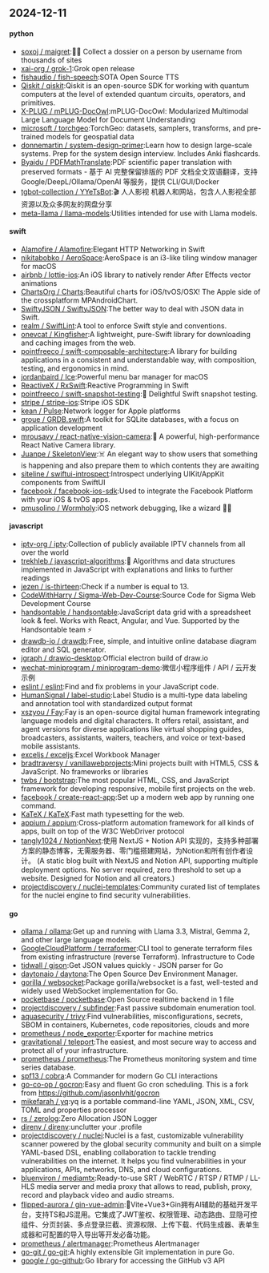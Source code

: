 ## 2024-12-11

#### python
* [soxoj / maigret](https://github.com/soxoj/maigret):🕵️‍♂️ Collect a dossier on a person by username from thousands of sites
* [xai-org / grok-1](https://github.com/xai-org/grok-1):Grok open release
* [fishaudio / fish-speech](https://github.com/fishaudio/fish-speech):SOTA Open Source TTS
* [Qiskit / qiskit](https://github.com/Qiskit/qiskit):Qiskit is an open-source SDK for working with quantum computers at the level of extended quantum circuits, operators, and primitives.
* [X-PLUG / mPLUG-DocOwl](https://github.com/X-PLUG/mPLUG-DocOwl):mPLUG-DocOwl: Modularized Multimodal Large Language Model for Document Understanding
* [microsoft / torchgeo](https://github.com/microsoft/torchgeo):TorchGeo: datasets, samplers, transforms, and pre-trained models for geospatial data
* [donnemartin / system-design-primer](https://github.com/donnemartin/system-design-primer):Learn how to design large-scale systems. Prep for the system design interview. Includes Anki flashcards.
* [Byaidu / PDFMathTranslate](https://github.com/Byaidu/PDFMathTranslate):PDF scientific paper translation with preserved formats - 基于 AI 完整保留排版的 PDF 文档全文双语翻译，支持 Google/DeepL/Ollama/OpenAI 等服务，提供 CLI/GUI/Docker
* [tgbot-collection / YYeTsBot](https://github.com/tgbot-collection/YYeTsBot):🎬 人人影视 机器人和网站，包含人人影视全部资源以及众多网友的网盘分享
* [meta-llama / llama-models](https://github.com/meta-llama/llama-models):Utilities intended for use with Llama models.

#### swift
* [Alamofire / Alamofire](https://github.com/Alamofire/Alamofire):Elegant HTTP Networking in Swift
* [nikitabobko / AeroSpace](https://github.com/nikitabobko/AeroSpace):AeroSpace is an i3-like tiling window manager for macOS
* [airbnb / lottie-ios](https://github.com/airbnb/lottie-ios):An iOS library to natively render After Effects vector animations
* [ChartsOrg / Charts](https://github.com/ChartsOrg/Charts):Beautiful charts for iOS/tvOS/OSX! The Apple side of the crossplatform MPAndroidChart.
* [SwiftyJSON / SwiftyJSON](https://github.com/SwiftyJSON/SwiftyJSON):The better way to deal with JSON data in Swift.
* [realm / SwiftLint](https://github.com/realm/SwiftLint):A tool to enforce Swift style and conventions.
* [onevcat / Kingfisher](https://github.com/onevcat/Kingfisher):A lightweight, pure-Swift library for downloading and caching images from the web.
* [pointfreeco / swift-composable-architecture](https://github.com/pointfreeco/swift-composable-architecture):A library for building applications in a consistent and understandable way, with composition, testing, and ergonomics in mind.
* [jordanbaird / Ice](https://github.com/jordanbaird/Ice):Powerful menu bar manager for macOS
* [ReactiveX / RxSwift](https://github.com/ReactiveX/RxSwift):Reactive Programming in Swift
* [pointfreeco / swift-snapshot-testing](https://github.com/pointfreeco/swift-snapshot-testing):📸 Delightful Swift snapshot testing.
* [stripe / stripe-ios](https://github.com/stripe/stripe-ios):Stripe iOS SDK
* [kean / Pulse](https://github.com/kean/Pulse):Network logger for Apple platforms
* [groue / GRDB.swift](https://github.com/groue/GRDB.swift):A toolkit for SQLite databases, with a focus on application development
* [mrousavy / react-native-vision-camera](https://github.com/mrousavy/react-native-vision-camera):📸 A powerful, high-performance React Native Camera library.
* [Juanpe / SkeletonView](https://github.com/Juanpe/SkeletonView):☠️ An elegant way to show users that something is happening and also prepare them to which contents they are awaiting
* [siteline / swiftui-introspect](https://github.com/siteline/swiftui-introspect):Introspect underlying UIKit/AppKit components from SwiftUI
* [facebook / facebook-ios-sdk](https://github.com/facebook/facebook-ios-sdk):Used to integrate the Facebook Platform with your iOS & tvOS apps.
* [pmusolino / Wormholy](https://github.com/pmusolino/Wormholy):iOS network debugging, like a wizard 🧙‍♂️

#### javascript
* [iptv-org / iptv](https://github.com/iptv-org/iptv):Collection of publicly available IPTV channels from all over the world
* [trekhleb / javascript-algorithms](https://github.com/trekhleb/javascript-algorithms):📝 Algorithms and data structures implemented in JavaScript with explanations and links to further readings
* [jezen / is-thirteen](https://github.com/jezen/is-thirteen):Check if a number is equal to 13.
* [CodeWithHarry / Sigma-Web-Dev-Course](https://github.com/CodeWithHarry/Sigma-Web-Dev-Course):Source Code for Sigma Web Development Course
* [handsontable / handsontable](https://github.com/handsontable/handsontable):JavaScript data grid with a spreadsheet look & feel. Works with React, Angular, and Vue. Supported by the Handsontable team ⚡
* [drawdb-io / drawdb](https://github.com/drawdb-io/drawdb):Free, simple, and intuitive online database diagram editor and SQL generator.
* [jgraph / drawio-desktop](https://github.com/jgraph/drawio-desktop):Official electron build of draw.io
* [wechat-miniprogram / miniprogram-demo](https://github.com/wechat-miniprogram/miniprogram-demo):微信小程序组件 / API / 云开发示例
* [eslint / eslint](https://github.com/eslint/eslint):Find and fix problems in your JavaScript code.
* [HumanSignal / label-studio](https://github.com/HumanSignal/label-studio):Label Studio is a multi-type data labeling and annotation tool with standardized output format
* [xszyou / Fay](https://github.com/xszyou/Fay):Fay is an open-source digital human framework integrating language models and digital characters. It offers retail, assistant, and agent versions for diverse applications like virtual shopping guides, broadcasters, assistants, waiters, teachers, and voice or text-based mobile assistants.
* [exceljs / exceljs](https://github.com/exceljs/exceljs):Excel Workbook Manager
* [bradtraversy / vanillawebprojects](https://github.com/bradtraversy/vanillawebprojects):Mini projects built with HTML5, CSS & JavaScript. No frameworks or libraries
* [twbs / bootstrap](https://github.com/twbs/bootstrap):The most popular HTML, CSS, and JavaScript framework for developing responsive, mobile first projects on the web.
* [facebook / create-react-app](https://github.com/facebook/create-react-app):Set up a modern web app by running one command.
* [KaTeX / KaTeX](https://github.com/KaTeX/KaTeX):Fast math typesetting for the web.
* [appium / appium](https://github.com/appium/appium):Cross-platform automation framework for all kinds of apps, built on top of the W3C WebDriver protocol
* [tangly1024 / NotionNext](https://github.com/tangly1024/NotionNext):使用 NextJS + Notion API 实现的，支持多种部署方案的静态博客，无需服务器、零门槛搭建网站，为Notion和所有创作者设计。 (A static blog built with NextJS and Notion API, supporting multiple deployment options. No server required, zero threshold to set up a website. Designed for Notion and all creators.)
* [projectdiscovery / nuclei-templates](https://github.com/projectdiscovery/nuclei-templates):Community curated list of templates for the nuclei engine to find security vulnerabilities.

#### go
* [ollama / ollama](https://github.com/ollama/ollama):Get up and running with Llama 3.3, Mistral, Gemma 2, and other large language models.
* [GoogleCloudPlatform / terraformer](https://github.com/GoogleCloudPlatform/terraformer):CLI tool to generate terraform files from existing infrastructure (reverse Terraform). Infrastructure to Code
* [tidwall / gjson](https://github.com/tidwall/gjson):Get JSON values quickly - JSON parser for Go
* [daytonaio / daytona](https://github.com/daytonaio/daytona):The Open Source Dev Environment Manager.
* [gorilla / websocket](https://github.com/gorilla/websocket):Package gorilla/websocket is a fast, well-tested and widely used WebSocket implementation for Go.
* [pocketbase / pocketbase](https://github.com/pocketbase/pocketbase):Open Source realtime backend in 1 file
* [projectdiscovery / subfinder](https://github.com/projectdiscovery/subfinder):Fast passive subdomain enumeration tool.
* [aquasecurity / trivy](https://github.com/aquasecurity/trivy):Find vulnerabilities, misconfigurations, secrets, SBOM in containers, Kubernetes, code repositories, clouds and more
* [prometheus / node_exporter](https://github.com/prometheus/node_exporter):Exporter for machine metrics
* [gravitational / teleport](https://github.com/gravitational/teleport):The easiest, and most secure way to access and protect all of your infrastructure.
* [prometheus / prometheus](https://github.com/prometheus/prometheus):The Prometheus monitoring system and time series database.
* [spf13 / cobra](https://github.com/spf13/cobra):A Commander for modern Go CLI interactions
* [go-co-op / gocron](https://github.com/go-co-op/gocron):Easy and fluent Go cron scheduling. This is a fork from https://github.com/jasonlvhit/gocron
* [mikefarah / yq](https://github.com/mikefarah/yq):yq is a portable command-line YAML, JSON, XML, CSV, TOML and properties processor
* [rs / zerolog](https://github.com/rs/zerolog):Zero Allocation JSON Logger
* [direnv / direnv](https://github.com/direnv/direnv):unclutter your .profile
* [projectdiscovery / nuclei](https://github.com/projectdiscovery/nuclei):Nuclei is a fast, customizable vulnerability scanner powered by the global security community and built on a simple YAML-based DSL, enabling collaboration to tackle trending vulnerabilities on the internet. It helps you find vulnerabilities in your applications, APIs, networks, DNS, and cloud configurations.
* [bluenviron / mediamtx](https://github.com/bluenviron/mediamtx):Ready-to-use SRT / WebRTC / RTSP / RTMP / LL-HLS media server and media proxy that allows to read, publish, proxy, record and playback video and audio streams.
* [flipped-aurora / gin-vue-admin](https://github.com/flipped-aurora/gin-vue-admin):🚀Vite+Vue3+Gin拥有AI辅助的基础开发平台，支持TS和JS混用。它集成了JWT鉴权、权限管理、动态路由、显隐可控组件、分页封装、多点登录拦截、资源权限、上传下载、代码生成器、表单生成器和可配置的导入导出等开发必备功能。
* [prometheus / alertmanager](https://github.com/prometheus/alertmanager):Prometheus Alertmanager
* [go-git / go-git](https://github.com/go-git/go-git):A highly extensible Git implementation in pure Go.
* [google / go-github](https://github.com/google/go-github):Go library for accessing the GitHub v3 API
